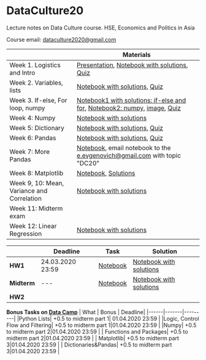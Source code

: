 # DataCulture20
Lecture notes on Data Culture course. HSE, Economics and Politics in Asia

Course email: dataculture2020@gmail.com

|         | Materials     |
| ------- | ------------- |
| Week 1. Logistics and Intro  | [Presentation](https://docs.google.com/presentation/d/1vN23KKk7OWdoL-mRhW2JvpUHvmMCfsaul3EaxGK3SxQ/edit?usp=sharing), [Notebook with solutions](https://colab.research.google.com/drive/1hZVQMz-ZiBULGzdnT6ZgpPvZu_wg67Zz), [Quiz](https://forms.gle/P5CWq52cR4Cugbzn7)  |
| Week 2. Variables, lists | [Notebook with solutions](https://colab.research.google.com/drive/1HiZ9gQOO1jbTS3VGdYJMejBEhXHfVeIj), [Quiz](https://forms.gle/quk5RoKA4XNaP2Rn9)|
|Week 3. If-else, For loop, numpy | [Notebook1 with solutions: if-else and for](https://colab.research.google.com/drive/1L-TAYRo5t23Cm8CF9z3gKxzmzyzQyKUZ), [Notebook2: numpy](https://drive.google.com/file/d/1krK47zzILf856msoJ4u6MSLNdBRi2Bae/view?usp=sharing), [image](https://drive.google.com/file/d/1Z5I7pfPfDkQx2HKg4QL94_xRHytk1fLb/view?usp=sharing), [Quiz](https://forms.gle/wdciaCvmYXZTzbwr5)|
| Week 4: Numpy | [Notebook with solutions](https://drive.google.com/file/d/1JnFFVN1Mk_1yfzgVc8bqoDECBHmz6TLK/view?usp=sharing)|
| Week 5: Dictionary  | [Notebook with solutions](https://colab.research.google.com/drive/1nyqvjaNf38eMLHB1jX_E_xeFY2INkYn8), [Quiz](https://docs.google.com/forms/d/e/1FAIpQLSdEvGhYM7AfZHdFrZmSNrF3lSriej6r8plcPdglLl2LR6PocA/viewform?usp=sf_link)|
| Week 6: Pandas | [Notebook with solutions](https://colab.research.google.com/drive/1XRHXJxblVXaHMuuh1sM0WKG4Z81G8qh8), [Quiz](https://forms.gle/iWH4g5fCfVTHsNWo6)|
| Week 7: More Pandas | [Notebook](https://colab.research.google.com/drive/1sm88oZAi1PK9L3uI9LN3y3qW36mvBxJ8), email notebook to the e.evgenovich@gmail.com with topic "DC20"|
|Week 8: Matplotlib | [Notebook](https://colab.research.google.com/drive/1CqCu-_PDdWDtvTKWGF28l14RZ8HzhMnG), [Solutions](https://colab.research.google.com/drive/1StqAkS8X7PPE6OeFcKrf8yWdhilCa0QL)|
| Week 9, 10: Mean, Variance and Correlation | [Notebook with solutions](https://colab.research.google.com/drive/1AgOs3n4taYX2Q1wHLCYuhJvbnApNt_rj) |
| Week 11: Midterm exam ||
| Week 12: Linear Regression | [Notebook with solutions](https://colab.research.google.com/drive/14wmf4yUdkQuYC1gzSfdkwxKdfxK-Elrp)


| |Deadline | Task | Solution|
|-|---------|------|----------|
| **HW1** |24.03.2020 23:59| [Notebook](https://colab.research.google.com/drive/1JHv-EtanbzbwmAR6xb8s3kdJZWu0sOc6)| [Notebook with solutions](https://colab.research.google.com/drive/12PuxigKI8XRlgIfo1uX6HK7_7kHEzZw2)|
| **Midterm** | --- | [Notebook](https://drive.google.com/file/d/1pYPByGuHsZBPGoN8SWOMYQB0_T8ZLJPh/view?usp=sharing) | [Notebook with solutions](https://drive.google.com/file/d/1S7-w4Jduun2UL0xJPMs5OTslcOWPAmyR/view?usp=sharing) |
| **HW2**|   |    |    |


**Bonus Tasks on [Data Camp](https://www.datacamp.com/groups/shared_links/0c185098014555649ee2722bd7ae5b74ae52d89d4ace2762b521d636941ff422)**
| What | Bonus | Deadline|
|------|-------|---------|
|Python Lists| +0.5 to midterm part 1| 01.04.2020 23:59 |
|Logic, Control Flow and Filtering| +0.5 to midterm part 1|01.04.2020 23:59 |
|Numpy| +0.5 to midterm part 2|01.04.2020 23:59 |
| Functions and Packages| +0.5 to midterm part 2|01.04.2020 23:59 |
| Matplotlib| +0.5 to midterm part 3|01.04.2020 23:59 |
| Dictionaries&Pandas| +0.5 to midterm part 3|01.04.2020 23:59 |
